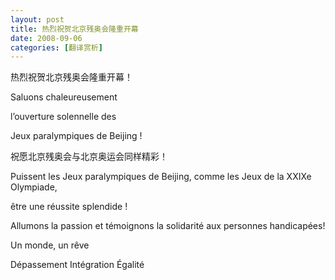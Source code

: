 ```yaml
---
layout: post
title: 热烈祝贺北京残奥会隆重开幕
date: 2008-09-06
categories: [翻译赏析]  
---
```


热烈祝贺北京残奥会隆重开幕！

Saluons chaleureusement

l’ouverture solennelle des

Jeux paralympiques de Beijing !

祝愿北京残奥会与北京奥运会同样精彩！

Puissent les Jeux paralympiques de Beijing, comme les Jeux de la XXIXe Olympiade,

être une réussite splendide !

Allumons la passion et témoignons la solidarité aux personnes handicapées!

Un monde, un rêve

Dépassement Intégration Égalité
